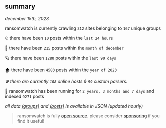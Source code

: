 
## summary
_december 15th, 2023_

ransomwatch is currently crawling `312` sites belonging to `167` unique groups

⏲ there have been `10` posts within the `last 24 hours`

🦈 there have been `215` posts within the `month of december`

🪐 there have been `1280` posts within the `last 90 days`

🏚 there have been `4583` posts within the `year of 2023`

_⚙️ there are currently `108` online hosts & `99` custom parsers._

🦕 ransomwatch has been running for `2 years, 3 months and 7 days` and indexed `9271` posts

_all data  [(groups)](http://ransomwhat.telemetry.ltd/groups) and [(posts)](http://ransomwhat.telemetry.ltd/posts) is available in JSON (updated hourly)_

> ransomwatch is fully [open source](https://github.com/joshhighet/ransomwatch#ransomwatch--). please consider [sponsoring](https://github.com/sponsors/joshhighet) if you find it useful!
